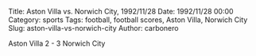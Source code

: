 Title: Aston Villa vs. Norwich City, 1992/11/28
Date: 1992/11/28 00:00
Category: sports
Tags: football, football scores, Aston Villa, Norwich City
Slug: aston-villa-vs-norwich-city
Author: carbonero


Aston Villa 2 - 3 Norwich City
